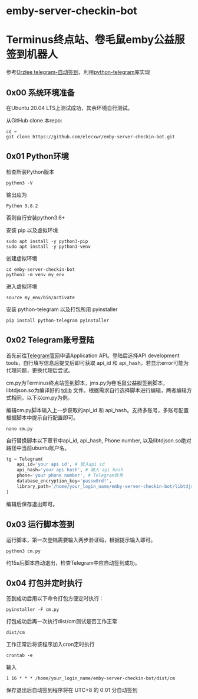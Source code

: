# emby-server-checkin-bot
# Terminus终点站、卷毛鼠emby公益服签到机器人
参考[Orzlee telegram-自动签到](https://www.orzlee.com/Just-write-something/2022/01/05/telegram-automatic-checkin.html)，利用[python-telegram](https://github.com/alexander-akhmetov/python-telegram)库实现

## 0x00 系统环境准备
在Ubuntu 20.04 LTS上测试成功，其余环境自行测试。

从GitHub clone 本repo:
```
cd ~
git clone https://github.com/elecxwr/emby-server-checkin-bot.git
```
## 0x01 Python环境
检查所装Python版本
```
python3 -V
```
输出应为
```
Python 3.8.2
```
否则自行安装python3.6+

安装 pip 以及虚拟环境
```
sudo apt install -y python3-pip
sudo apt install -y python3-venv
```
创建虚拟环境
```
cd emby-server-checkin-bot
python3 -m venv my_env
```
进入虚拟环境
```
source my_env/bin/activate
```
安装 python-telegram 以及打包所用 pyinstaller
```
pip install python-telegram pyinstaller
```

## 0x02 Telegram账号登陆
首先前往[Telegram官网](https://my.telegram.org)申请Application API。登陆后选择API development tools，自行填写信息后提交后即可获取 api_id 和 api_hash。若显示error可能为代理问题，更换代理后尝试。

cm.py为Terminus终点站签到脚本，jms.py为卷毛鼠公益服签到脚本，libtdjson.so为编译好的 [tdlib](https://github.com/tdlib/td) 文件。根据需求自行选择脚本进行编辑，两者编辑方式相同，以下以cm.py为例。

编辑cm.py脚本输入上一步获取的api_id 和 api_hash。支持多账号，多账号配置根据脚本中提示自行配置即可。
```
nano cm.py
```
自行替换脚本以下章节中api_id, api_hash, Phone number, 以及libtdjson.so绝对路径中当前ubuntu账户名。
```python
tg = Telegram(
    api_id='your api id', # 填入api id
    api_hash='your api hash', # 填入 api hash
    phone='your phone number', # Telegram账号
    database_encryption_key='passw0rd!',
    library_path='/home/your_login_name/emby-server-checkin-bot/libtdjson.so', # 填入libtdjson.so的绝对路径
)
```
编辑后保存退出即可。
## 0x03 运行脚本签到
运行脚本，第一次登陆需要输入两步验证码，根据提示输入即可。
```
python3 cm.py
```
约15s后脚本自动退出，检查Telegram中应自动签到成功。
## 0x04 打包并定时执行
签到成功后用以下命令打包方便定时执行：
```
pyinstaller -F cm.py
```
打包成功后再一次执行dist/cm测试是否工作正常
```
dist/cm
```
工作正常后将该程序加入cron定时执行
```
crontab -e
```
输入
```
1 16 * * * /home/your_login_name/emby-server-checkin-bot/dist/cm
```
保存退出后自动签到程序将在 UTC+8 的 0:01 分自动签到



